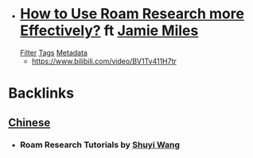 - # [How to Use Roam Research more Effectively?](https://wshuyi.medium.com/how-to-use-roam-research-more-effectively-257a4a1c81d) ft [Jamie Miles](<Jamie Miles.md>)
  [Filter](<Filter.md>) [Tags](<Tags.md>) [Metadata](<Metadata.md>)
    - https://www.bilibili.com/video/BV1Tv411H7tr

# Backlinks
## [Chinese](<Chinese.md>)
- ### Roam Research Tutorials by [Shuyi Wang](<Shuyi Wang.md>)


